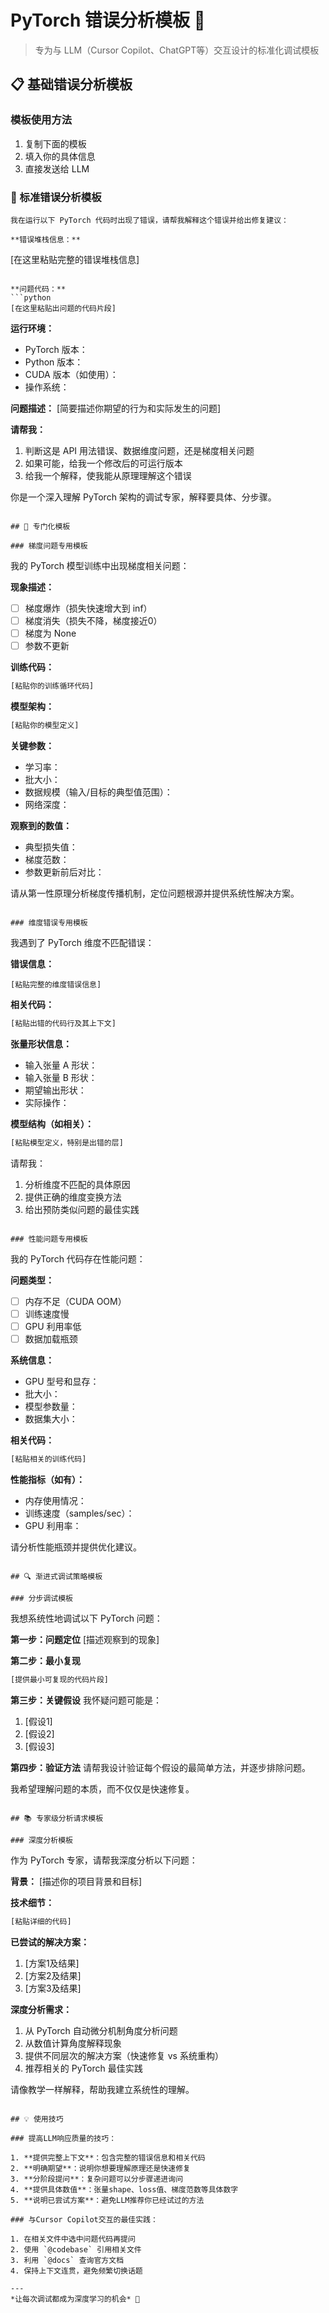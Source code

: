 # PyTorch 错误分析模板 🤖

> 专为与 LLM（Cursor Copilot、ChatGPT等）交互设计的标准化调试模板

## 📋 基础错误分析模板

### 模板使用方法
1. 复制下面的模板
2. 填入你的具体信息
3. 直接发送给 LLM

### 🔧 标准错误分析模板

```
我在运行以下 PyTorch 代码时出现了错误，请帮我解释这个错误并给出修复建议：

**错误堆栈信息：**
```
[在这里粘贴完整的错误堆栈信息]
```

**问题代码：**
```python
[在这里粘贴出问题的代码片段]
```

**运行环境：**
- PyTorch 版本：
- Python 版本：
- CUDA 版本（如使用）：
- 操作系统：

**问题描述：**
[简要描述你期望的行为和实际发生的问题]

**请帮我：**
1. 判断这是 API 用法错误、数据维度问题，还是梯度相关问题
2. 如果可能，给我一个修改后的可运行版本
3. 给我一个解释，使我能从原理理解这个错误

你是一个深入理解 PyTorch 架构的调试专家，解释要具体、分步骤。
```

## 🎯 专门化模板

### 梯度问题专用模板

```
我的 PyTorch 模型训练中出现梯度相关问题：

**现象描述：**
- [ ] 梯度爆炸（损失快速增大到 inf）
- [ ] 梯度消失（损失不降，梯度接近0）
- [ ] 梯度为 None
- [ ] 参数不更新

**训练代码：**
```python
[粘贴你的训练循环代码]
```

**模型架构：**
```python
[粘贴你的模型定义]
```

**关键参数：**
- 学习率：
- 批大小：
- 数据规模（输入/目标的典型值范围）：
- 网络深度：

**观察到的数值：**
- 典型损失值：
- 梯度范数：
- 参数更新前后对比：

请从第一性原理分析梯度传播机制，定位问题根源并提供系统性解决方案。
```

### 维度错误专用模板

```
我遇到了 PyTorch 维度不匹配错误：

**错误信息：**
```
[粘贴完整的维度错误信息]
```

**相关代码：**
```python
[粘贴出错的代码行及其上下文]
```

**张量形状信息：**
- 输入张量 A 形状：
- 输入张量 B 形状：
- 期望输出形状：
- 实际操作：

**模型结构（如相关）：**
```python
[粘贴模型定义，特别是出错的层]
```

请帮我：
1. 分析维度不匹配的具体原因
2. 提供正确的维度变换方法
3. 给出预防类似问题的最佳实践
```

### 性能问题专用模板

```
我的 PyTorch 代码存在性能问题：

**问题类型：**
- [ ] 内存不足（CUDA OOM）
- [ ] 训练速度慢
- [ ] GPU 利用率低
- [ ] 数据加载瓶颈

**系统信息：**
- GPU 型号和显存：
- 批大小：
- 模型参数量：
- 数据集大小：

**相关代码：**
```python
[粘贴相关的训练代码]
```

**性能指标（如有）：**
- 内存使用情况：
- 训练速度（samples/sec）：
- GPU 利用率：

请分析性能瓶颈并提供优化建议。
```

## 🔍 渐进式调试策略模板

### 分步调试模板

```
我想系统性地调试以下 PyTorch 问题：

**第一步：问题定位**
[描述观察到的现象]

**第二步：最小复现**
```python
[提供最小可复现的代码片段]
```

**第三步：关键假设**
我怀疑问题可能是：
1. [假设1]
2. [假设2]
3. [假设3]

**第四步：验证方法**
请帮我设计验证每个假设的最简单方法，并逐步排除问题。

我希望理解问题的本质，而不仅仅是快速修复。
```

## 📚 专家级分析请求模板

### 深度分析模板

```
作为 PyTorch 专家，请帮我深度分析以下问题：

**背景：**
[描述你的项目背景和目标]

**技术细节：**
```python
[粘贴详细的代码]
```

**已尝试的解决方案：**
1. [方案1及结果]
2. [方案2及结果]
3. [方案3及结果]

**深度分析需求：**
1. 从 PyTorch 自动微分机制角度分析问题
2. 从数值计算角度解释现象
3. 提供不同层次的解决方案（快速修复 vs 系统重构）
4. 推荐相关的 PyTorch 最佳实践

请像教学一样解释，帮助我建立系统性的理解。
```

## 💡 使用技巧

### 提高LLM响应质量的技巧：

1. **提供完整上下文**：包含完整的错误信息和相关代码
2. **明确期望**：说明你想要理解原理还是快速修复
3. **分阶段提问**：复杂问题可以分步骤递进询问
4. **提供具体数值**：张量shape、loss值、梯度范数等具体数字
5. **说明已尝试方案**：避免LLM推荐你已经试过的方法

### 与Cursor Copilot交互的最佳实践：

1. 在相关文件中选中问题代码再提问
2. 使用 `@codebase` 引用相关文件
3. 利用 `@docs` 查询官方文档
4. 保持上下文连贯，避免频繁切换话题

---
*让每次调试都成为深度学习的机会* 🚀 